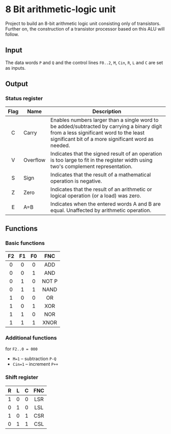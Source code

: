 # 8 Bit arithmetic-logic unit

Project to build an 8-bit arithmetic logic unit consisting only of transistors. Further on, the construction of a transistor processor based on this ALU will follow.

## Input

The data words ``P`` and ``Q`` and the control lines ``F0..2``, ``M``, ``Cin``, ``R``, ``L`` and ``C`` are set as inputs.

## Output

### Status register

| Flag | Name     | Description |
|:----:|----------|-------------|
|  C   | Carry    | Enables numbers larger than a single word to be added/subtracted by carrying a binary digit from a less significant word to the least significant bit of a more significant word as needed. |
|  V   | Overflow | Indicates that the signed result of an operation is too large to fit in the register width using two's complement representation. |
|  S   | Sign     | Indicates that the result of a mathematical operation is negative. |
|  Z   | Zero     | Indicates that the result of an arithmetic or logical operation (or a load) was zero. |
|  E   | A=B      | Indicates when the entered words A and B are equal. Unaffected by arithmetic operation. |

## Functions

### Basic functions

| F2 | F1 | F0 | FNC   |
|:--:|:--:|:--:|:-----:|
| 0  | 0  | 0  | ADD   |
| 0  | 0  | 1  | AND   |
| 0  | 1  | 0  | NOT P |
| 0  | 1  | 1  | NAND  |
| 1  | 0  | 0  | OR    |
| 1  | 0  | 1  | XOR   |
| 1  | 1  | 0  | NOR   |
| 1  | 1  | 1  | XNOR  |

### Additional functions

for ``F2..0 = 000``

* ``M=1`` – subtraction ``P-Q``
* ``Cin=1`` – increment ``P++``

### Shift register

| R | L | C | FNC |
|:-:|:-:|:-:|:---:|
| 1 | 0 | 0 | LSR |
| 0 | 1 | 0 | LSL |
| 1 | 0 | 1 | CSR |
| 0 | 1 | 1 | CSL |
